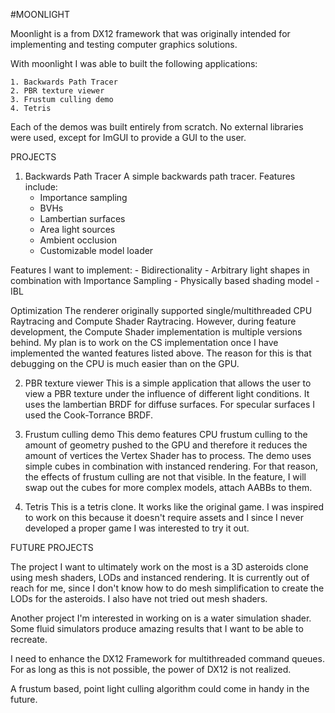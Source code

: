 #MOONLIGHT

Moonlight is a from DX12 framework that was originally intended for implementing and testing
computer graphics solutions.

With moonlight I was able to built the following applications:

    1. Backwards Path Tracer
    2. PBR texture viewer
    3. Frustum culling demo
    4. Tetris

Each of the demos was built entirely from scratch. No external libraries were used, except for ImGUI 
to provide a GUI to the user.

PROJECTS

1. Backwards Path Tracer
A simple backwards path tracer. Features include:
    - Importance sampling
    - BVHs
    - Lambertian surfaces
    - Area light sources
    - Ambient occlusion
    - Customizable model loader

Features I want to implement:
    - Bidirectionality
    - Arbitrary light shapes in combination with Importance Sampling
    - Physically based shading model
    - IBL

Optimization
The renderer originally supported single/multithreaded CPU Raytracing and Compute Shader Raytracing.
However, during feature development, the Compute Shader implementation is multiple versions behind.
My plan is to work on the CS implementation once I have implemented the wanted features listed above.
The reason for this is that debugging on the CPU is much easier than on the GPU.


2. PBR texture viewer
This is a simple application that allows the user to view a PBR texture under the influence of different
light conditions.
It uses the lambertian BRDF for diffuse surfaces. For specular surfaces I used the Cook-Torrance BRDF.


3. Frustum culling demo
This demo features CPU frustum culling to the amount of geometry pushed to the GPU and therefore it reduces
the amount of vertices the Vertex Shader has to process. The demo uses simple cubes in combination with 
instanced rendering. For that reason, the effects of frustum culling are not that visible. 
In the feature, I will swap out the cubes for more complex models, attach AABBs to them.


4. Tetris
This is a tetris clone. It works like the original game. I was inspired to work on this because it doesn't 
require assets and I since I never developed a proper game I was interested to try it out.


FUTURE PROJECTS

The project I want to ultimately work on the most is a 3D asteroids clone using mesh shaders, LODs and 
instanced rendering. It is currently out of reach for me, since I don't know how to do mesh simplification
to create the LODs for the asteroids. I also have not tried out mesh shaders. 

Another project I'm interested in working on is a water simulation shader. Some fluid simulators produce 
amazing results that I want to be able to recreate.

I need to enhance the DX12 Framework for multithreaded command queues. For as long as this is not possible,
the power of DX12 is not realized.

A frustum based, point light culling algorithm could come in handy in the future.